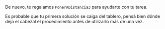 De nuevo, te regalamos `PonerADistancia3` para ayudarte con tu tarea. 

Es probable que tu primera solución se caiga del tablero, pensá bien dónde deja el cabezal el procedimiento antes de utilizarlo más de una vez.
